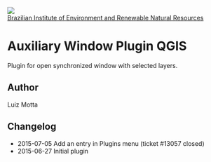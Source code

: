 <!-- IBAMA logo -->
[ibama_logo]: http://upload.wikimedia.org/wikipedia/commons/thumb/8/81/Logo_IBAMA.svg/150px-Logo_IBAMA.svg.png

![][ibama_logo]  
[Brazilian Institute of Environment and Renewable Natural Resources](http://www.ibama.gov.br)

# Auxiliary Window Plugin QGIS

Plugin for open synchronized window with selected layers.

## Author
Luiz Motta

## Changelog
- 2015-07-05 
 Add an entry in Plugins menu (ticket #13057 closed)
- 2015-06-27
 Initial plugin

